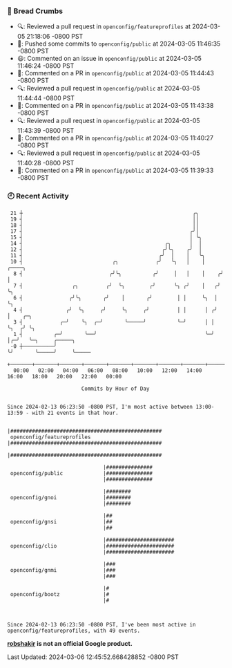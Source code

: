 ### 🍞 Bread Crumbs

 * 🔍: Reviewed a pull request in  `openconfig/featureprofiles` at 2024-03-05 21:18:06 -0800 PST
 * 🚢: Pushed some commits to `openconfig/public` at 2024-03-05 11:46:35 -0800 PST
 * 😃: Commented on an issue in `openconfig/public` at 2024-03-05 11:46:24 -0800 PST
 * 💬: Commented on a PR in  `openconfig/public` at 2024-03-05 11:44:43 -0800 PST
 * 🔍: Reviewed a pull request in  `openconfig/public` at 2024-03-05 11:44:44 -0800 PST
 * 💬: Commented on a PR in  `openconfig/public` at 2024-03-05 11:43:38 -0800 PST
 * 🔍: Reviewed a pull request in  `openconfig/public` at 2024-03-05 11:43:39 -0800 PST
 * 💬: Commented on a PR in  `openconfig/public` at 2024-03-05 11:40:27 -0800 PST
 * 🔍: Reviewed a pull request in  `openconfig/public` at 2024-03-05 11:40:28 -0800 PST
 * 💬: Commented on a PR in  `openconfig/public` at 2024-03-05 11:39:33 -0800 PST

### 🕘 Recent Activity
```
 21 ┼                                                       ╭╮
 19 ┤                                                       ││
 18 ┤                                                       ││
 17 ┤                                                      ╭╯│
 15 ┤                                                      │ ╰╮
 14 ┤                                              ╭╮      │  │
 12 ┤                                             ╭╯╰╮    ╭╯  │
 11 ┤                                            ╭╯  │    │   ╰╮
 10 ┤                             ╭╮            ╭╯   ╰╮   │    │     ╭────╮
  8 ┤                            ╭╯╰╮          ╭╯     │   │    │    ╭╯    │
  7 ┤                ╭╮         ╭╯  ╰╮        ╭╯      ╰╮ ╭╯    │   ╭╯     ╰╮
  6 ┤               ╭╯╰╮       ╭╯    │       ╭╯        │ │     ╰╮  │       ╰╮
  4 ┤              ╭╯  ╰╮     ╭╯     ╰╮     ╭╯         │ │      │ ╭╯        │    ╭─╮
  3 ┤            ╭─╯    ╰╮  ╭─╯       ╰─────╯          ╰─╯      │ │         ╰╮  ╭╯ ╰╮
  1 ┤          ╭─╯       ╰──╯                                   ╰─╯          │╭─╯   ╰─╮     ╭─────╮
 -0 ┼──────────╯                                                             ╰╯       ╰─────╯     ╰─────
    +───────+───────+───────+───────+───────+───────+───────+───────+───────+───────+───────+───────+────
  00:00   02:00   04:00   06:00   08:00   10:00   12:00   14:00   16:00   18:00   20:00   22:00   00:00   

						Commits by Hour of Day


Since 2024-02-13 06:23:50 -0800 PST, I'm most active between 13:00-13:59 - with 21 events in that hour.

```



```
                               |#################################################
 openconfig/featureprofiles    |#################################################
                               |#################################################

                               |###############
 openconfig/public             |###############
                               |###############

                               |########
 openconfig/gnoi               |########
                               |########

                               |##
 openconfig/gnsi               |##
                               |##

                               |######################
 openconfig/clio               |######################
                               |######################

                               |###
 openconfig/gnmi               |###
                               |###

                               |#
 openconfig/bootz              |#
                               |#



Since 2024-02-13 06:23:50 -0800 PST, I've been most active in openconfig/featureprofiles, with 49 events.

```
**[robshakir](mailto:robjs@google.com) is not an official Google product.**  


Last Updated: 2024-03-06 12:45:52.668428852 -0800 PST
